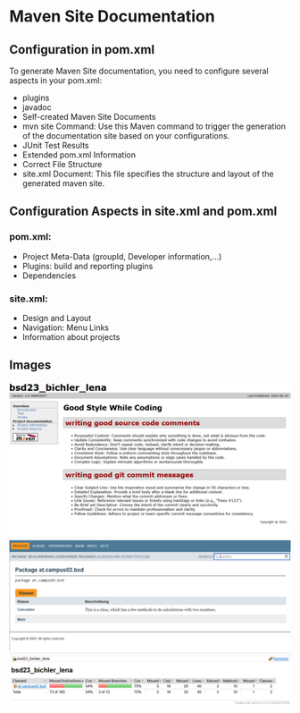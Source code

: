 # Maven Site Documentation

## Configuration in pom.xml
To generate Maven Site documentation, you need to configure several aspects in your pom.xml:
- plugins
- javadoc
- Self-created Maven Site Documents
- mvn site Command: Use this Maven command to trigger the generation of the documentation 
site based on your configurations.
- JUnit Test Results
- Extended pom.xml Information
- Correct File Structure
- site.xml Document: This file specifies the structure and layout of
the generated maven site.

## Configuration Aspects in site.xml and pom.xml
### pom.xml:
- Project Meta-Data (groupId, Developer information,...)
- Plugins: build and reporting plugins
- Dependencies


### site.xml:
- Design and Layout
- Navigation: Menu Links
- Information about projects


## Images
![good style on site](./resources/images/ex6_1.png)
![Javadoc API on iste](./resources/images/ex6_2.png)
![JUnit Tests](./resources/images/ex6_3.png)